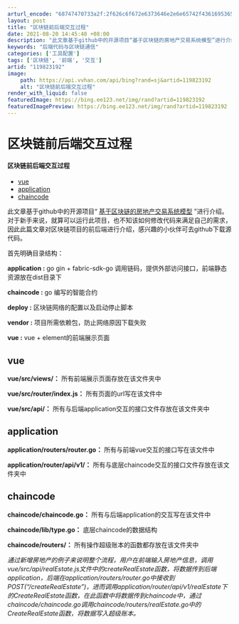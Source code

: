```yaml
---
arturl_encode: "68747470733a2f:2f626c6f672e6373646e2e6e65742f43616953656e4e616e2f:61727469636c652f64657461696c732f313139383233313932"
layout: post
title: "区块链前后端交互过程"
date: 2021-08-20 14:45:48 +08:00
description: "此文章基于github中的开源项目“基于区块链的房地产交易系统模型”进行介绍。对于新手来说，就算可以"
keywords: "后端代码与区块链通信"
categories: ['工具配置']
tags: ['区块链', '前端', '交互']
artid: "119823192"
image:
    path: https://api.vvhan.com/api/bing?rand=sj&artid=119823192
    alt: "区块链前后端交互过程"
render_with_liquid: false
featuredImage: https://bing.ee123.net/img/rand?artid=119823192
featuredImagePreview: https://bing.ee123.net/img/rand?artid=119823192
---
```


# 区块链前后端交互过程

#### 区块链前后端交互过程

* [vue](#vue_9)
* [application](#application_15)
* [chaincode](#chaincode_19)

  
此文章基于github中的开源项目“
[基于区块链的房地产交易系统模型](https://github.com/togettoyou/blockchain-real-estate)
”进行介绍。对于新手来说，就算可以运行此项目，也不知该如何修改代码来满足自己的需求，因此此篇文章对区块链项目的前后端进行介绍，感兴趣的小伙伴可去github下载源代码。
  
首先明确目录结构：
  
**application :**
go gin + fabric-sdk-go 调用链码，提供外部访问接口，前端静态资源放在dist目录下
  
**chaincode :**
go 编写的智能合约
  
**deploy :**
区块链网络的配置以及启动停止脚本
  
**vendor :**
项目所需依赖包，防止网络原因下载失败
  
**vue :**
vue + element的前端展示页面

## vue

**vue/src/views/：**
所有前端展示页面存放在该文件夹中
  
**vue/src/router/index.js：**
所有页面的url写在该文件中
  
**vue/src/api/：**
所有与后端application交互的接口文件存放在该文件夹中

## application

**application/routers/router.go：**
所有与前端vue交互的接口写在该文件中
  
**application/router/api/v1/：**
所有与底层chaincode交互的接口文件存放在该文件夹中

## chaincode

**chaincode/chaincode.go：**
所有与后端application的交互写在该文件中
  
**chaincode/lib/type.go：**
底层chaincode的数据结构
  
**chaincode/routers/：**
所有操作超级账本的函数都存放在该文件夹中

*通过新增房地产的例子来说明整个流程，用户在前端输入房地产信息，调用vue/src/api/realEstate.js文件中的createRealEstate函数，将数据传到后端application，后端在application/routers/router.go中接收到POST(“/createRealEstate”)，进而调用application/router/api/v1/realEstate下的CreateRealEstate函数，在此函数中将数据传到chaincode中，通过chaincode/chaincode.go调用chaincode/routers/realEstate.go中的CreateRealEstate函数，将数据写入超级账本。*